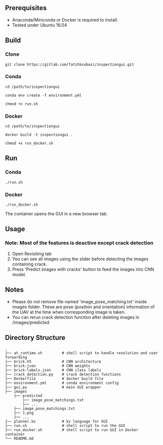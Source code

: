 
## Prerequisites

- Anaconda/Miniconda or Docker is required to install.
- Tested under Ubuntu 16.04

## Build
### Clone
```
git clone https://gitlab.com/fatihksubasi/inspectiongui.git
```
### Conda
```
cd /path/to/inspectiongui
```
```
conda env create -f environment.yml
```
```
chmod +x run.sh
```
### Docker
```
cd /path/to/inspectiongui
```
```
docker build -t inspectiongui .
```
```
chmod +x run_docker.sh
```

## Run
### Conda
```
./run.sh
```
### Docker
```
./run_docker.sh
```
The container opens the GUI in a new browser tab.

## Usage
###  Note: Most of the features is deactive except crack detection 
1. Open Revisiting tab
2. You can see all images using the slider before detecting the images containing crack.
3. Press 'Predict images with cracks' button to feed the images into CNN model.

## Notes
- Please do not remove file named 'image_pose_matching.txt' inside images folder. These are pose (position and orientation) information of the UAV at the time when corresponding image is taken.
- You can rerun crack detection function after deleting images in /images/predicted

## Directory Structure
    .
    ├── at_runtime.sh         # shell script to handle resolution and user forwarding
    ├── brick.h5              # CNN architecture 
    ├── brick.json            # CNN weights 
    ├── brick-labels.json     # CNN class labels
    ├── crack_detection.py    # crack detection functions 
    ├── Dockerfile            # docker build file
    ├── environment.yml       # conda environment config 
    ├── gui.py                # main GUI wrapper 
    ├── images                 
        ├── predicted
            ├── image_pose_matchings.txt
            ├── ...
        ├── image_pose_matchings.txt
        ├── 1.png
        ├── ...       
    ├── planner.kv            # kv language for GUI   
    ├── run.sh                # shell script to run the GUI
    ├── run_docker.sh         # shell script to run GUI in Docker container
    └── README.md